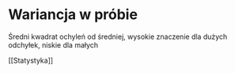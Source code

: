 # Wariancja w próbie

Średni kwadrat ochyleń od średniej, wysokie znaczenie dla dużych odchyłek, niskie dla małych

[[Statystyka]]